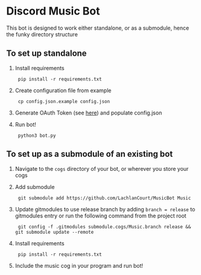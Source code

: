 # Discord Music Bot

This bot is designed to work either standalone, or as a submodule, hence the funky directory structure

## To set up standalone

1. Install requirements

        pip install -r requirements.txt

2. Create configuration file from example

        cp config.json.example config.json

3. Generate OAuth Token (see [here](https://discord.com/developers/applications)) and populate config.json

4. Run bot!

        python3 bot.py

## To set up as a submodule of an existing bot

1. Navigate to the `cogs` directory of your bot, or wherever you store your cogs

2. Add submodule

        git submodule add https://github.com/LachlanCourt/MusicBot Music

3. Update gitmodules to use release branch by adding `branch = release` to gitmodules entry or run the following command from the project root

        git config -f .gitmodules submodule.cogs/Music.branch release && git submodule update --remote

4. Install requirements

        pip install -r requirements.txt

5. Include the music cog in your program and run bot!
